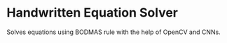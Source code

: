# Handwritten Equation Solver
 Solves equations using BODMAS rule with the help of OpenCV and CNNs.
